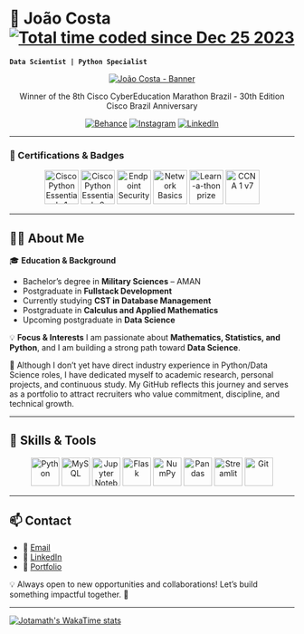# 🤿 João Costa  <a href="https://wakatime.com/@018c9fc5-3ccc-466c-ae10-5fb37fb92384"><img src="https://wakatime.com/badge/user/018c9fc5-3ccc-466c-ae10-5fb37fb92384.svg?style=social" alt="Total time coded since Dec 25 2023" /></a>

**`Data Scientist | Python Specialist`**

<div align="center">
    <a href="//github.com/jotamath/"><img src="https://github.com/jotamath/jotamath/assets/131292471/4d3d18cd-a87a-419f-8374-88abe2aaf788" alt="João Costa - Banner" title="My page"></a>
    <br>  
    <p>Winner of the 8th Cisco CyberEducation Marathon Brazil - 30th Edition Cisco Brazil Anniversary</p>
    <a href="//www.behance.net/jota_dsgn"><img src="http://img.shields.io/badge/Behance-1769ff?style=for-the-badge&logo=behance&logoColor=white" alt="Behance" title="See my design portfolio"></a>
    <a href="//www.instagram.com/_jmath"><img src="http://img.shields.io/badge/Instagram-%23E4405F.svg?style=for-the-badge&logo=Instagram&logoColor=white" alt="Instagram" title="Follow me on Instagram"></a>
    <a href="//www.linkedin.com/in/jotamath/"><img src="http://img.shields.io/badge/linkedin-%230077B5.svg?style=for-the-badge&logo=linkedin&logoColor=white" alt="LinkedIn" title="Contact me"></a>
    <hr>
</div>

### 🦡 Certifications & Badges

<div align="center">
	<a href="https://www.credly.com/badges/7ab8edb1-a1b0-41de-81f2-481d2327f5c4/public_url"><img width="60" src="https://github.com/jotamath/jotamath/assets/131292471/cb5ee0a1-c7a9-4f56-bd16-e3fba287a33c" alt="Cisco Python Essentials 1"></a>
	<a href="https://www.credly.com/badges/38b1d348-70e7-4561-a751-7d7307e794ef/public_url"><img width="60" height="60" alt="Cisco Python Essentials 2" src="https://github.com/user-attachments/assets/c3b86f0d-931a-4c25-915b-545821953584" /></a>
	<a href="https://www.credly.com/badges/4fc25bc7-24cb-4ff7-9535-0c736d752c6d/public_url"><img width="60" src="https://github.com/jotamath/jotamath/assets/131292471/ae0c8bf2-180e-468e-ad7c-04d1c26abddd" alt="Endpoint Security"></a>
	<a href="https://www.credly.com/badges/35b48727-3732-493e-ab72-0d024282c4b1/public_url"><img width="60" src="https://github.com/jotamath/jotamath/assets/131292471/61b98e58-8dd0-4780-80b8-f9436d36386b" alt="Network Basics"></a>
	<a href="https://www.credly.com/badges/b0f3ee23-5723-494a-8273-9220429ba05c/public_url"><img width="60" src="https://github.com/jotamath/jotamath/assets/131292471/919b37e9-f579-43d5-9b09-04ad97a9d627" alt="Learn-a-thon prize"></a>
	<a href="https://www.credly.com/badges/5e726d6d-9a98-4ab6-942b-3bd393cb57e6/public_url"><img width="60" src="https://github.com/jotamath/jotamath/assets/131292471/106094d2-792d-4c20-84fc-6911f464eea9" alt="CCNA 1 v7"></a>
</div>

---

## 👨‍💻 About Me

🎓 **Education & Background**

* Bachelor’s degree in **Military Sciences** – AMAN
* Postgraduate in **Fullstack Development**
* Currently studying **CST in Database Management**
* Postgraduate in **Calculus and Applied Mathematics**
* Upcoming postgraduate in **Data Science**

💡 **Focus & Interests**
I am passionate about **Mathematics, Statistics, and Python**, and I am building a strong path toward **Data Science**.

📌 Although I don’t yet have direct industry experience in Python/Data Science roles, I have dedicated myself to academic research, personal projects, and continuous study. My GitHub reflects this journey and serves as a portfolio to attract recruiters who value commitment, discipline, and technical growth.

---

## 🚀 Skills & Tools

<div align="center">
	<img width="50" src="https://raw.githubusercontent.com/marwin1991/profile-technology-icons/refs/heads/main/icons/python.png" alt="Python" title="Python"/>
	<img width="50" src="https://raw.githubusercontent.com/marwin1991/profile-technology-icons/refs/heads/main/icons/mysql.png" alt="MySQL" title="MySQL"/>
	<img width="50" src="https://raw.githubusercontent.com/marwin1991/profile-technology-icons/refs/heads/main/icons/jupyter_notebook.png" alt="Jupyter Notebook" title="Jupyter Notebook"/>
	<img width="50" src="https://raw.githubusercontent.com/marwin1991/profile-technology-icons/refs/heads/main/icons/flask.png" alt="Flask" title="Flask"/>
	<img width="50" src="https://raw.githubusercontent.com/marwin1991/profile-technology-icons/refs/heads/main/icons/numpy.png" alt="NumPy" title="NumPy"/>
	<img width="50" src="https://raw.githubusercontent.com/marwin1991/profile-technology-icons/refs/heads/main/icons/pandas.png" alt="Pandas" title="Pandas"/>
	<img width="50" src="https://raw.githubusercontent.com/marwin1991/profile-technology-icons/refs/heads/main/icons/streamlit.png" alt="Streamlit" title="Streamlit"/>
	<img width="50" src="https://raw.githubusercontent.com/marwin1991/profile-technology-icons/refs/heads/main/icons/git.png" alt="Git" title="Git"/>
</div>

---

## 📫 Contact

* 📧 [Email](mailto:joaomncosta0@gmail.com)
* 💼 [LinkedIn](https://www.linkedin.com/in/jotamath)
* 🚀 [Portfolio](https://jotamath.github.io/jm)

💡 Always open to new opportunities and collaborations! Let’s build something impactful together. 🚀

---

[![Jotamath's WakaTime stats](https://github-readme-stats.vercel.app/api/wakatime?username=@jotamath\&bg_color=091D5B\&title_color=EBE79D\&text_color=E2DF99\&border_radius=7\&langs_count=5)](https://github.com/jotamath/github-readme-stats)
